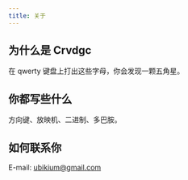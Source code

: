```yaml
---
title: 关于
---
```


## 为什么是 Crvdgc

在 qwerty 键盘上打出这些字母，你会发现一颗五角星。

## 你都写些什么

方向键、放映机、二进制、多巴胺。

## 如何联系你

E-mail: <a href="mailto: ubikium@gmail.com">ubikium@gmail.com</a>

